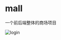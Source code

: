 # mall
一个前后端整体的商场项目

![login](https://raw.githubusercontent.com/shunyue1320/mall/main/web/docs/login.jpeg)
